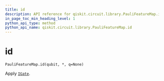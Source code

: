 ```yaml
---
title: id
description: API reference for qiskit.circuit.library.PauliFeatureMap.id
in_page_toc_min_heading_level: 1
python_api_type: method
python_api_name: qiskit.circuit.library.PauliFeatureMap.id
---
```


# id

<span id="qiskit.circuit.library.PauliFeatureMap.id" />

`PauliFeatureMap.id(qubit, *, q=None)`

Apply [`IGate`](qiskit.circuit.library.IGate "qiskit.circuit.library.IGate").

